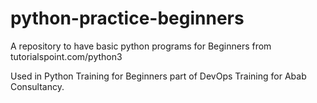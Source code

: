 # python-practice-beginners
A repository to have basic python programs for Beginners from tutorialspoint.com/python3   

Used in Python Training for Beginners part of DevOps Training for Abab Consultancy.

